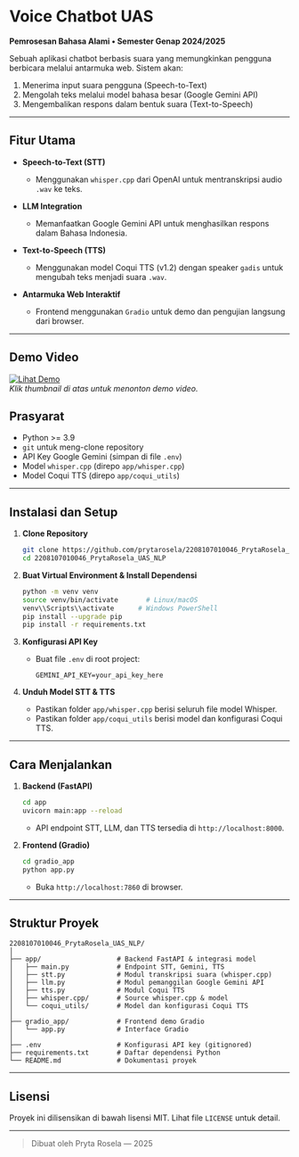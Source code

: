 # Voice Chatbot UAS

**Pemrosesan Bahasa Alami • Semester Genap 2024/2025**

Sebuah aplikasi chatbot berbasis suara yang memungkinkan pengguna berbicara melalui antarmuka web. Sistem akan:

1. Menerima input suara pengguna (Speech-to-Text)
2. Mengolah teks melalui model bahasa besar (Google Gemini API)
3. Mengembalikan respons dalam bentuk suara (Text-to-Speech)

---

## Fitur Utama

* **Speech-to-Text (STT)**
  * Menggunakan `whisper.cpp` dari OpenAI untuk mentranskripsi audio `.wav` ke teks.

* **LLM Integration**
  * Memanfaatkan Google Gemini API untuk menghasilkan respons dalam Bahasa Indonesia.

* **Text-to-Speech (TTS)**
  * Menggunakan model Coqui TTS (v1.2) dengan speaker `gadis` untuk mengubah teks menjadi suara `.wav`.

* **Antarmuka Web Interaktif**
  * Frontend menggunakan `Gradio` untuk demo dan pengujian langsung dari browser.

---

## Demo Video

[![Lihat Demo](https://img.youtube.com/vi/tgZr9qRMf9k/0.jpg)](https://youtu.be/tgZr9qRMf9k)  
*Klik thumbnail di atas untuk menonton demo video.*

## Prasyarat

* Python >= 3.9
* `git` untuk meng-clone repository
* API Key Google Gemini (simpan di file `.env`)
* Model `whisper.cpp` (direpo `app/whisper.cpp`)
* Model Coqui TTS (direpo `app/coqui_utils`)

---

## Instalasi dan Setup

1. **Clone Repository**

   ```bash
   git clone https://github.com/prytarosela/2208107010046_PrytaRosela_UAS_NLP.git
   cd 2208107010046_PrytaRosela_UAS_NLP
   ```

2. **Buat Virtual Environment & Install Dependensi**

   ```bash
   python -m venv venv
   source venv/bin/activate       # Linux/macOS
   venv\\Scripts\\activate      # Windows PowerShell
   pip install --upgrade pip
   pip install -r requirements.txt
   ```

3. **Konfigurasi API Key**

   * Buat file `.env` di root project:

     ```env
     GEMINI_API_KEY=your_api_key_here
     ```

4. **Unduh Model STT & TTS**

   * Pastikan folder `app/whisper.cpp` berisi seluruh file model Whisper.
   * Pastikan folder `app/coqui_utils` berisi model dan konfigurasi Coqui TTS.

---

## Cara Menjalankan

1. **Backend (FastAPI)**

   ```bash
   cd app
   uvicorn main:app --reload
   ```

   * API endpoint STT, LLM, dan TTS tersedia di `http://localhost:8000`.

2. **Frontend (Gradio)**

   ```bash
   cd gradio_app
   python app.py
   ```

   * Buka `http://localhost:7860` di browser.

---

## Struktur Proyek

```
2208107010046_PrytaRosela_UAS_NLP/
│
├── app/                   # Backend FastAPI & integrasi model
│   ├── main.py            # Endpoint STT, Gemini, TTS
│   ├── stt.py             # Modul transkripsi suara (whisper.cpp)
│   ├── llm.py             # Modul pemanggilan Google Gemini API
│   ├── tts.py             # Modul Coqui TTS
│   ├── whisper.cpp/       # Source whisper.cpp & model
│   └── coqui_utils/       # Model dan konfigurasi Coqui TTS
│
├── gradio_app/            # Frontend demo Gradio
│   └── app.py             # Interface Gradio
│
├── .env                   # Konfigurasi API key (gitignored)
├── requirements.txt       # Daftar dependensi Python
└── README.md              # Dokumentasi proyek
```

---

## Lisensi

Proyek ini dilisensikan di bawah lisensi MIT. Lihat file `LICENSE` untuk detail.

---

> Dibuat oleh Pryta Rosela — 2025
